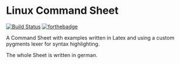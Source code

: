# Linux Command Sheet
[![Build Status](https://travis-ci.org/flohero/linux-cheat-sheet-de.svg?branch=master)](https://travis-ci.org/flohero/linux-cheat-sheet-de)
[![forthebadge](https://forthebadge.com/images/badges/you-didnt-ask-for-this.svg)](https://forthebadge.com)


A Command Sheet with examples written in Latex and using a custom pygments lexer for syntax highlighting.

The whole Sheet is written in german.
